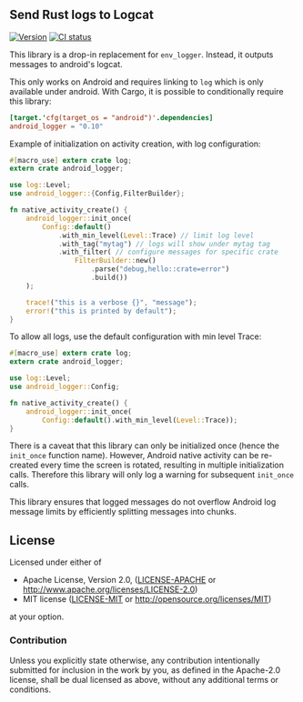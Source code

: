 ## Send Rust logs to Logcat

[![Version](https://img.shields.io/crates/v/android_logger.svg)](https://crates.io/crates/android_logger)
[![CI status](https://github.com/Nercury/android_logger-rs/actions/workflows/ci.yml/badge.svg)](https://github.com/Nercury/android_logger-rs/actions/workflows/ci.yml/)


This library is a drop-in replacement for `env_logger`. Instead, it outputs messages to
android's logcat.

This only works on Android and requires linking to `log` which
is only available under android. With Cargo, it is possible to conditionally require
this library:

```toml
[target.'cfg(target_os = "android")'.dependencies]
android_logger = "0.10"
```

Example of initialization on activity creation, with log configuration:

```rust
#[macro_use] extern crate log;
extern crate android_logger;

use log::Level;
use android_logger::{Config,FilterBuilder};

fn native_activity_create() {
    android_logger::init_once(
        Config::default()
            .with_min_level(Level::Trace) // limit log level
            .with_tag("mytag") // logs will show under mytag tag
            .with_filter( // configure messages for specific crate
                FilterBuilder::new()
                    .parse("debug,hello::crate=error")
                    .build())
    );

    trace!("this is a verbose {}", "message");
    error!("this is printed by default");
}
```

To allow all logs, use the default configuration with min level Trace:

```rust
#[macro_use] extern crate log;
extern crate android_logger;

use log::Level;
use android_logger::Config;

fn native_activity_create() {
    android_logger::init_once(
        Config::default().with_min_level(Level::Trace));
}
```

There is a caveat that this library can only be initialized once
(hence the `init_once` function name). However, Android native activity can be
re-created every time the screen is rotated, resulting in multiple initialization calls.
Therefore this library will only log a warning for subsequent `init_once` calls.

This library ensures that logged messages do not overflow Android log message limits
by efficiently splitting messages into chunks.

## License

Licensed under either of

 * Apache License, Version 2.0, ([LICENSE-APACHE](LICENSE-APACHE) or http://www.apache.org/licenses/LICENSE-2.0)
 * MIT license ([LICENSE-MIT](LICENSE-MIT) or http://opensource.org/licenses/MIT)

at your option.

### Contribution

Unless you explicitly state otherwise, any contribution intentionally
submitted for inclusion in the work by you, as defined in the Apache-2.0
license, shall be dual licensed as above, without any additional terms or
conditions.
